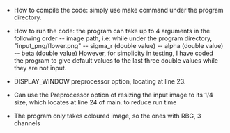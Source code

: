 - How to compile the code: simply use make command under the program directory.

- How to run the code:       the program can take up to 4 arguments in the following order
                                     -- image path, i.e: while under the program directory, "input_png/flower.png"
                                     -- sigma_r (double value)
                                     -- alpha     (double value)
                                     -- beta       (double value)
                                    However, for simplicity in testing, I have coded the program to give default values to the last three double values while they are not input.


- DISPLAY_WINDOW preprocessor option, locating at line 23.

- Can use the Preprocessor option of resizing the input image to its 1/4 size, which locates at line 24 of main. to reduce run time

- The program only takes coloured image, so the ones with RBG, 3 channels


